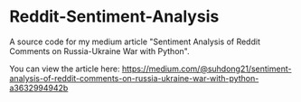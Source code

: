 # Reddit-Sentiment-Analysis

A source code for my medium article "Sentiment Analysis of Reddit Comments on Russia-Ukraine War with Python".

You can view the article here: https://medium.com/@suhdong21/sentiment-analysis-of-reddit-comments-on-russia-ukraine-war-with-python-a3632994942b
